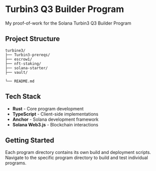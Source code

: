 # Turbin3 Q3 Builder Program

My proof-of-work for the Solana Turbin3 Q3 Builder Program


## Project Structure

```
turbine3/
├── Turbin3-prereqs/
├── escrow1/
├── nft-staking/
├── solana-starter/
├── vault/

└── README.md
```

## Tech Stack

- **Rust** - Core program development
- **TypeScript** - Client-side implementations  
- **Anchor** - Solana development framework
- **Solana Web3.js** - Blockchain interactions

## Getting Started

Each program directory contains its own build and deployment scripts. Navigate to the specific program directory to build and test individual programs.


